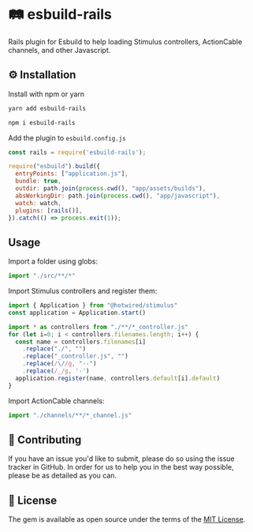 # 🛤 esbuild-rails

Rails plugin for Esbuild to help loading Stimulus controllers, ActionCable channels, and other Javascript.

## ⚙️ Installation

Install with npm or yarn

```bash
yarn add esbuild-rails
```

```bash
npm i esbuild-rails
```

Add the plugin to `esbuild.config.js`

```javascript
const rails = require('esbuild-rails');

require("esbuild").build({
  entryPoints: ["application.js"],
  bundle: true,
  outdir: path.join(process.cwd(), "app/assets/builds"),
  absWorkingDir: path.join(process.cwd(), "app/javascript"),
  watch: watch,
  plugins: [rails()],
}).catch(() => process.exit(1));
```

## Usage

Import a folder using globs:

```javascript
import "./src/**/*"
```

Import Stimulus controllers and register them:

```javascript
import { Application } from "@hotwired/stimulus"
const application = Application.start()

import * as controllers from "./**/*_controller.js"
for (let i=0; i < controllers.filenames.length; i++) {
  const name = controllers.filenames[i]
    .replace("./", "")
    .replace("_controller.js", "")
    .replace(/\//g, "--")
    .replace(/_/g, '-')
  application.register(name, controllers.default[i].default)
}
```

Import ActionCable channels:

```javascript
import "./channels/**/*_channel.js"
```

## 🙏 Contributing

If you have an issue you'd like to submit, please do so using the issue tracker in GitHub. In order for us to help you in the best way possible, please be as detailed as you can.


## 📝 License

The gem is available as open source under the terms of the [MIT License](http://opensource.org/licenses/MIT).
